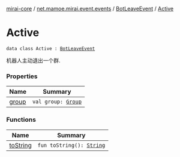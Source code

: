 [mirai-core](../../../index.md) / [net.mamoe.mirai.event.events](../../index.md) / [BotLeaveEvent](../index.md) / [Active](./index.md)

# Active

`data class Active : `[`BotLeaveEvent`](../index.md)

机器人主动退出一个群.

### Properties

| Name | Summary |
|---|---|
| [group](group.md) | `val group: `[`Group`](../../../net.mamoe.mirai.contact/-group/index.md) |

### Functions

| Name | Summary |
|---|---|
| [toString](to-string.md) | `fun toString(): `[`String`](https://kotlinlang.org/api/latest/jvm/stdlib/kotlin/-string/index.html) |

